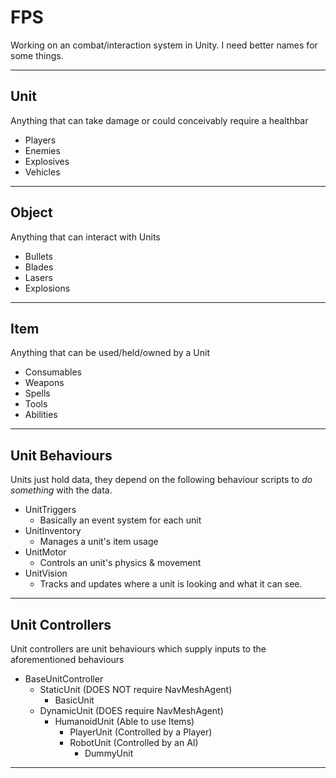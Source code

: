 # FPS

Working on an combat/interaction system in Unity.
I need better names for some things.

---------------------------------
Unit
---------------------------------
Anything that can take damage or could conceivably require a healthbar
- Players
- Enemies
- Explosives
- Vehicles

---------------------------------
Object
---------------------------------
Anything that can interact with Units
- Bullets
- Blades
- Lasers
- Explosions

---------------------------------
Item
---------------------------------
Anything that can be used/held/owned by a Unit
- Consumables
- Weapons
- Spells
- Tools
- Abilities

---------------------------------
Unit Behaviours
---------------------------------

Units just hold data, they depend on the following behaviour scripts to _do something_ with the data.

- UnitTriggers
	- Basically an event system for each unit
- UnitInventory
	- Manages a unit's item usage
- UnitMotor
	- Controls an unit's physics & movement
- UnitVision
	- Tracks and updates where a unit is looking and what it can see.

---------------------------------
Unit Controllers
---------------------------------

Unit controllers are unit behaviours which supply inputs to the aforementioned behaviours

- BaseUnitController
	- StaticUnit (DOES NOT require NavMeshAgent)
		- BasicUnit
	- DynamicUnit (DOES require NavMeshAgent)
		- HumanoidUnit (Able to use Items)
			- PlayerUnit (Controlled by a Player)
			- RobotUnit (Controlled by an AI)
				- DummyUnit

---------------------------------
